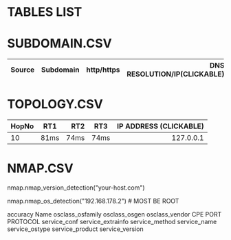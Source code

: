 # TABLES LIST

# SUBDOMAIN.CSV

| Source        | Subdomain     | http/https   | DNS RESOLUTION/IP(CLICKABLE)|
| ------------- |:-------------:| ------------:| ---------------------------:|


# TOPOLOGY.CSV

| HopNo         | RT1           | RT2   | RT3 | IP ADDRESS (CLICKABLE)|
| ------------- |:-------------:| -----:|:---:| ---------------------:|
| 10            |     81ms      |  74ms | 74ms|    127.0.0.1          |

# NMAP.CSV

nmap.nmap_version_detection("your-host.com")

nmap.nmap_os_detection("192.168.178.2") # MOST BE ROOT

accuracy Name osclass_osfamily osclass_osgen osclass_vendor CPE  PORT  PROTOCOL  service_conf service_extrainfo service_method service_name service_ostype service_product service_version



